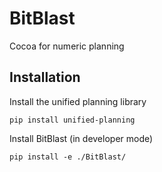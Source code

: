 # BitBlast

Cocoa for numeric planning

## Installation

Install the unified planning library

```pip install unified-planning```

Install BitBlast (in developer mode)

```pip install -e ./BitBlast/```
